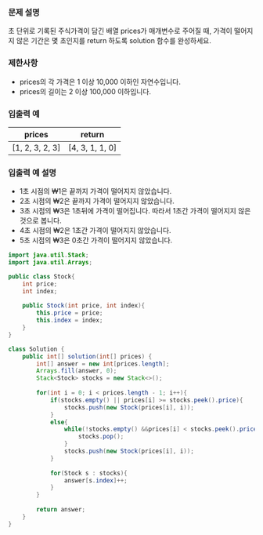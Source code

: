 ### 문제 설명
초 단위로 기록된 주식가격이 담긴 배열 prices가 매개변수로 주어질 때, 가격이 떨어지지 않은 기간은 몇 초인지를 return 하도록 solution 함수를 완성하세요.

### 제한사항
- prices의 각 가격은 1 이상 10,000 이하인 자연수입니다.
- prices의 길이는 2 이상 100,000 이하입니다.

### 입출력 예
|prices|	return|
|--|--|
|[1, 2, 3, 2, 3]|	[4, 3, 1, 1, 0]|

### 입출력 예 설명
- 1초 시점의 ₩1은 끝까지 가격이 떨어지지 않았습니다.
- 2초 시점의 ₩2은 끝까지 가격이 떨어지지 않았습니다.
- 3초 시점의 ₩3은 1초뒤에 가격이 떨어집니다. 따라서 1초간 가격이 떨어지지 않은 것으로 봅니다.
- 4초 시점의 ₩2은 1초간 가격이 떨어지지 않았습니다.
- 5초 시점의 ₩3은 0초간 가격이 떨어지지 않았습니다.

```java
import java.util.Stack;
import java.util.Arrays;

public class Stock{
    int price;
    int index;
    
    public Stock(int price, int index){
        this.price = price;
        this.index = index;
    }
}

class Solution {
    public int[] solution(int[] prices) {
        int[] answer = new int[prices.length];
        Arrays.fill(answer, 0);
        Stack<Stock> stocks = new Stack<>();
        
        for(int i = 0; i < prices.length - 1; i++){
            if(stocks.empty() || prices[i] >= stocks.peek().price){
                stocks.push(new Stock(prices[i], i));
            }
            else{
                while(!stocks.empty() &&prices[i] < stocks.peek().price){
                    stocks.pop();
                }
                stocks.push(new Stock(prices[i], i));
            }
            
            for(Stock s : stocks){
                answer[s.index]++; 
            }
        }
        
        return answer;
    }
}
```